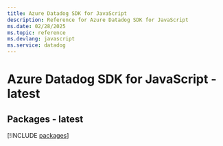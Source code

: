 ```yaml
---
title: Azure Datadog SDK for JavaScript
description: Reference for Azure Datadog SDK for JavaScript
ms.date: 02/28/2025
ms.topic: reference
ms.devlang: javascript
ms.service: datadog
---
```

# Azure Datadog SDK for JavaScript - latest
## Packages - latest
[!INCLUDE [packages](datadog-index.md)]